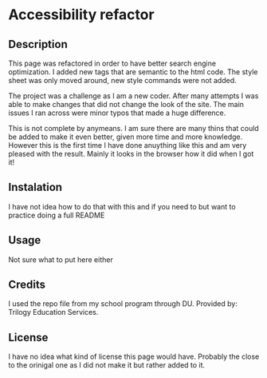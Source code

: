 # Accessibility refactor

## Description

This page was refactored in order to have better search engine optimization.  I added new tags that are semantic to the html code.  The style sheet was only moved around, new style commands were not added.  

The project was a challenge as I am a new coder.  After many attempts I was able to make changes that did not change the look of the site.  The main issues I ran across were minor typos that made a huge difference.  

This is not complete by anymeans.  I am sure there are many thins that could be added to make it even better, given more time and more knowledge.  However this is the first time I have done anuything like this and am very pleased with the result. Mainly it looks in the browser how it did when I got it!

## Instalation

I have not idea how to do that with this and if you need to but want to practice doing a full README

## Usage

Not sure what to put here either

## Credits

I used the repo file from my school program through DU.
Provided by: Trilogy Education Services.


## License

I have no idea what kind of license this page would have.  Probably the close to the orinigal one as I did not make it but rather added to it.